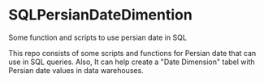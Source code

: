 # SQLPersianDateDimention
Some function and scripts to use persian date in SQL

This repo consists of some scripts and functions for Persian date that can use in SQL queries.
Also, It can help create a "Date Dimension" tabel with Persian date values in data warehouses.
